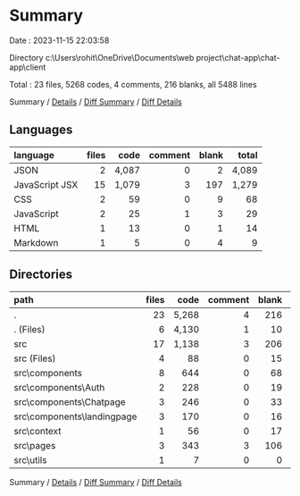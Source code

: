 # Summary

Date : 2023-11-15 22:03:58

Directory c:\\Users\\rohit\\OneDrive\\Documents\\web project\\chat-app\\chat-app\\client

Total : 23 files,  5268 codes, 4 comments, 216 blanks, all 5488 lines

Summary / [Details](details.md) / [Diff Summary](diff.md) / [Diff Details](diff-details.md)

## Languages
| language | files | code | comment | blank | total |
| :--- | ---: | ---: | ---: | ---: | ---: |
| JSON | 2 | 4,087 | 0 | 2 | 4,089 |
| JavaScript JSX | 15 | 1,079 | 3 | 197 | 1,279 |
| CSS | 2 | 59 | 0 | 9 | 68 |
| JavaScript | 2 | 25 | 1 | 3 | 29 |
| HTML | 1 | 13 | 0 | 1 | 14 |
| Markdown | 1 | 5 | 0 | 4 | 9 |

## Directories
| path | files | code | comment | blank | total |
| :--- | ---: | ---: | ---: | ---: | ---: |
| . | 23 | 5,268 | 4 | 216 | 5,488 |
| . (Files) | 6 | 4,130 | 1 | 10 | 4,141 |
| src | 17 | 1,138 | 3 | 206 | 1,347 |
| src (Files) | 4 | 88 | 0 | 15 | 103 |
| src\\components | 8 | 644 | 0 | 68 | 712 |
| src\\components\\Auth | 2 | 228 | 0 | 19 | 247 |
| src\\components\\Chatpage | 3 | 246 | 0 | 33 | 279 |
| src\\components\\landingpage | 3 | 170 | 0 | 16 | 186 |
| src\\context | 1 | 56 | 0 | 17 | 73 |
| src\\pages | 3 | 343 | 3 | 106 | 452 |
| src\\utils | 1 | 7 | 0 | 0 | 7 |

Summary / [Details](details.md) / [Diff Summary](diff.md) / [Diff Details](diff-details.md)